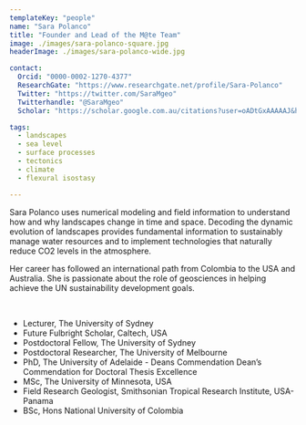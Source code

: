 ```yaml
---
templateKey: "people"
name: "Sara Polanco"
title: "Founder and Lead of the M@te Team"
image: ./images/sara-polanco-square.jpg
headerImage: ./images/sara-polanco-wide.jpg 

contact: 
  Orcid: "0000-0002-1270-4377"
  ResearchGate: "https://www.researchgate.net/profile/Sara-Polanco" 
  Twitter: "https://twitter.com/SaraMgeo"
  Twitterhandle: "@SaraMgeo"
  Scholar: "https://scholar.google.com.au/citations?user=oADtGxAAAAAJ&hl=en" 

tags:
  - landscapes
  - sea level
  - surface processes
  - tectonics
  - climate
  - flexural isostasy 

---
```



Sara Polanco uses numerical modeling and field information to understand how and why landscapes change in time and space. Decoding the dynamic evolution of landscapes provides fundamental information to sustainably manage water resources and to implement technologies that naturally reduce CO2 levels in the atmosphere. 

Her career has followed an international path from Colombia to the USA and Australia. She is passionate about the role of geosciences in helping achieve the UN sustainability development goals. 

<br>

* Lecturer, The University of Sydney
* Future Fulbright Scholar, Caltech, USA
* Postdoctoral Fellow, The University of Sydney
* Postdoctoral Researcher, The University of Melbourne
* PhD, The University of Adelaide - Deans Commendation Dean’s Commendation for Doctoral Thesis Excellence
* MSc, The University of Minnesota, USA
* Field Research Geologist, Smithsonian Tropical Research Institute, USA-Panama
* BSc, Hons National University of Colombia
